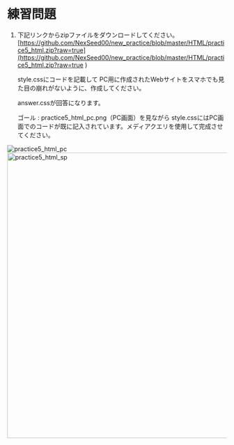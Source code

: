 # 練習問題
1. 下記リンクからzipファイルをダウンロードしてください。
[https://github.com/NexSeed00/new_practice/blob/master/HTML/practice5_html.zip?raw=true](https://github.com/NexSeed00/new_practice/blob/master/HTML/practice5_html.zip?raw=true
)

    style.cssにコードを記載して
    PC用に作成されたWebサイトをスマホでも見た目の崩れがないように、作成してください。

    answer.cssが回答になります。


    ゴール : practice5_html_pc.png（PC画面）を見ながら
    style.cssにはPC画面でのコードが既に記入されています。メディアクエリを使用して完成させてください。

<img alt="practice5_html_pc" src="https://user-images.githubusercontent.com/75789463/173777083-91ff159f-12b5-4914-8ffb-6b2c0ca3bfef.png">


<img width="656" alt="practice5_html_sp" src="https://user-images.githubusercontent.com/75789463/173777335-15660743-adbf-43ab-9846-a11af51d40bc.png">


